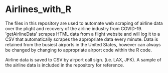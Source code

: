 # Airlines_with_R

The files in this repository are used to automate web scraping of airline data over the plight and recovery of the airline industry from COVID-19.  'getAirlineData' scrapes HTML data from a flight website and will log it to a CSV that automatically scrapes the appropriate data every minute.  Data is retained from the busiest airports in the United States, however can always be changed by changing to appropriate airport code within the R code.   

Airline data is saved to CSV by airport call sign. (i.e. LAX, JFK).  A sample of the airline data is included in the repository for reference. 
